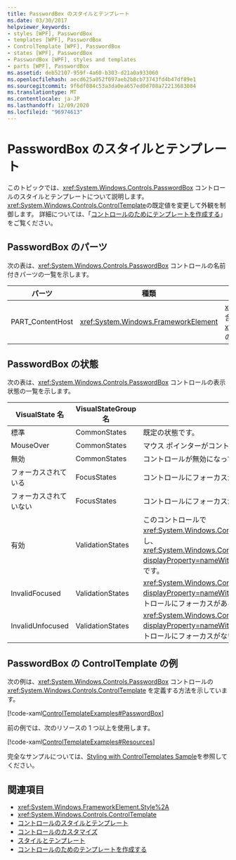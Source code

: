 ```yaml
---
title: PasswordBox のスタイルとテンプレート
ms.date: 03/30/2017
helpviewer_keywords:
- styles [WPF], PasswordBox
- templates [WPF], PasswordBox
- ControlTemplate [WPF], PasswordBox
- states [WPF], PasswordBox
- PasswordBox [WPF], styles and templates
- parts [WPF], PasswordBox
ms.assetid: deb52107-959f-4a60-b303-d21a0a933060
ms.openlocfilehash: aecd625a052f097aeb2b8cb73743fd4b47df89e1
ms.sourcegitcommit: 9f6df084c53a3da0ea657ed0d708a72213683084
ms.translationtype: MT
ms.contentlocale: ja-JP
ms.lasthandoff: 12/09/2020
ms.locfileid: "96974613"
---
```

# <a name="passwordbox-styles-and-templates"></a>PasswordBox のスタイルとテンプレート

このトピックでは、<xref:System.Windows.Controls.PasswordBox> コントロールのスタイルとテンプレートについて説明します。 <xref:System.Windows.Controls.ControlTemplate>の既定値を変更して外観を制御します。 詳細については、「[コントロールのためにテンプレートを作成する](/dotnet/desktop-wpf/themes/how-to-create-apply-template)」をご覧ください。

## <a name="passwordbox-parts"></a>PasswordBox のパーツ

次の表は、<xref:System.Windows.Controls.PasswordBox> コントロールの名前付きパーツの一覧を示します。

|パーツ|種類|説明|
|-|-|-|
|PART_ContentHost|<xref:System.Windows.FrameworkElement>|<xref:System.Windows.FrameworkElement> を含めることができるビジュアル要素。 <xref:System.Windows.Controls.PasswordBox> のテキストがこの要素に表示されます。|

## <a name="passwordbox-states"></a>PasswordBox の状態

次の表は、<xref:System.Windows.Controls.PasswordBox> コントロールの表示状態の一覧を示します。

|VisualState 名|VisualStateGroup 名|説明|
|-|-|-|
|標準|CommonStates|既定の状態です。|
|MouseOver|CommonStates|マウス ポインターがコントロール上に配置されます。|
|無効|CommonStates|コントロールが無効になっています。|
|フォーカスされている|FocusStates|コントロールにフォーカスがあります。|
|フォーカスされていない|FocusStates|コントロールにフォーカスがありません。|
|有効|ValidationStates|このコントロールで <xref:System.Windows.Controls.Validation> クラスを使用し、<xref:System.Windows.Controls.Validation.HasError%2A?displayProperty=nameWithType> 添付プロパティは `false` です。|
|InvalidFocused|ValidationStates|<xref:System.Windows.Controls.Validation.HasError%2A?displayProperty=nameWithType> 添付プロパティは、コントロールにフォーカスがある `true` です。|
|InvalidUnfocused|ValidationStates|<xref:System.Windows.Controls.Validation.HasError%2A?displayProperty=nameWithType> 添付プロパティは、コントロールにフォーカスがない `true` です。|

## <a name="passwordbox-controltemplate-example"></a>PasswordBox の ControlTemplate の例

次の例は、<xref:System.Windows.Controls.PasswordBox> コントロールの <xref:System.Windows.Controls.ControlTemplate> を定義する方法を示しています。

[!code-xaml[ControlTemplateExamples#PasswordBox](~/samples/snippets/csharp/VS_Snippets_Wpf/ControlTemplateExamples/CS/resources/textbox.xaml#passwordbox)]

前の例では、次のリソースの 1 つ以上を使用します。

[!code-xaml[ControlTemplateExamples#Resources](~/samples/snippets/csharp/VS_Snippets_Wpf/ControlTemplateExamples/CS/resources/shared.xaml#resources)]

完全なサンプルについては、[Styling with ControlTemplates Sample](https://github.com/Microsoft/WPF-Samples/tree/master/Styles%20&%20Templates/IntroToStylingAndTemplating)を参照してください。

## <a name="see-also"></a>関連項目

- <xref:System.Windows.FrameworkElement.Style%2A>
- <xref:System.Windows.Controls.ControlTemplate>
- [コントロールのスタイルとテンプレート](control-styles-and-templates.md)
- [コントロールのカスタマイズ](control-customization.md)
- [スタイルとテンプレート](/dotnet/desktop-wpf/fundamentals/styles-templates-overview)
- [コントロールのためのテンプレートを作成する](/dotnet/desktop-wpf/themes/how-to-create-apply-template)
